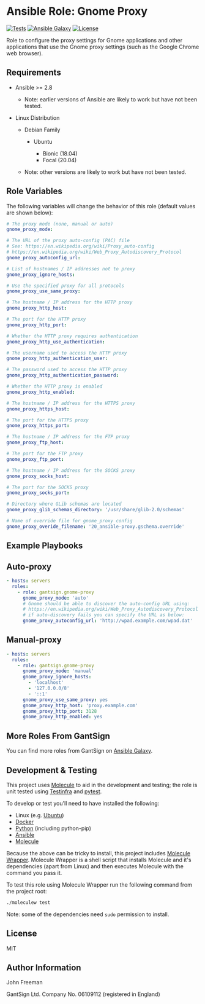 Ansible Role: Gnome Proxy
=========================

[![Tests](https://github.com/gantsign/ansible-role-gnome-proxy/workflows/Tests/badge.svg)](https://github.com/gantsign/ansible-role-gnome-proxy/actions?query=workflow%3ATests)
[![Ansible Galaxy](https://img.shields.io/badge/ansible--galaxy-gantsign.gnome--proxy-blue.svg)](https://galaxy.ansible.com/gantsign/gnome-proxy)
[![License](https://img.shields.io/badge/license-MIT-blue.svg)](https://raw.githubusercontent.com/gantsign/ansible-role-gnome-proxy/master/LICENSE)

Role to configure the proxy settings for Gnome applications and other
applications that use the Gnome proxy settings (such as the Google Chrome web
browser).

Requirements
------------

* Ansible >= 2.8

    * Note: earlier versions of Ansible are likely to work but have not been
      tested.

* Linux Distribution

    * Debian Family

        * Ubuntu

            * Bionic (18.04)
            * Focal (20.04)

    * Note: other versions are likely to work but have not been tested.

Role Variables
--------------

The following variables will change the behavior of this role (default values
are shown below):

```yaml
# The proxy mode (none, manual or auto)
gnome_proxy_mode:

# The URL of the proxy auto-config (PAC) file
# See: https://en.wikipedia.org/wiki/Proxy_auto-config
# https://en.wikipedia.org/wiki/Web_Proxy_Autodiscovery_Protocol
gnome_proxy_autoconfig_url:

# List of hostnames / IP addresses not to proxy
gnome_proxy_ignore_hosts:

# Use the specified proxy for all protocols
gnome_proxy_use_same_proxy:

# The hostname / IP address for the HTTP proxy
gnome_proxy_http_host:

# The port for the HTTP proxy
gnome_proxy_http_port:

# Whether the HTTP proxy requires authentication
gnome_proxy_http_use_authentication:

# The username used to access the HTTP proxy
gnome_proxy_http_authentication_user:

# The password used to access the HTTP proxy
gnome_proxy_http_authentication_password:

# Whether the HTTP proxy is enabled
gnome_proxy_http_enabled:

# The hostname / IP address for the HTTPS proxy
gnome_proxy_https_host:

# The port for the HTTPS proxy
gnome_proxy_https_port:

# The hostname / IP address for the FTP proxy
gnome_proxy_ftp_host:

# The port for the FTP proxy
gnome_proxy_ftp_port:

# The hostname / IP address for the SOCKS proxy
gnome_proxy_socks_host:

# The port for the SOCKS proxy
gnome_proxy_socks_port:

# Directory where GLib schemas are located
gnome_proxy_glib_schemas_directory: '/usr/share/glib-2.0/schemas'

# Name of override file for gnome_proxy config
gnome_proxy_overide_filename: '20_ansible-proxy.gschema.override'
```

Example Playbooks
-----------------

## Auto-proxy

```yaml
- hosts: servers
  roles:
    - role: gantsign.gnome-proxy
      gnome_proxy_mode: 'auto'
      # Gnome should be able to discover the auto-config URL using:
      # https://en.wikipedia.org/wiki/Web_Proxy_Autodiscovery_Protocol
      # if auto-discovery fails you can specify the URL as below:
      gnome_proxy_autoconfig_url: 'http://wpad.example.com/wpad.dat'
```

## Manual-proxy

```yaml
- hosts: servers
  roles:
    - role: gantsign.gnome-proxy
      gnome_proxy_mode: 'manual'
      gnome_proxy_ignore_hosts:
        - 'localhost'
        - '127.0.0.0/8'
        - '::1'
      gnome_proxy_use_same_proxy: yes
      gnome_proxy_http_host: 'proxy.example.com'
      gnome_proxy_http_port: 3128
      gnome_proxy_http_enabled: yes
```

More Roles From GantSign
------------------------

You can find more roles from GantSign on
[Ansible Galaxy](https://galaxy.ansible.com/gantsign).

Development & Testing
---------------------

This project uses [Molecule](http://molecule.readthedocs.io/) to aid in the
development and testing; the role is unit tested using
[Testinfra](http://testinfra.readthedocs.io/) and
[pytest](http://docs.pytest.org/).

To develop or test you'll need to have installed the following:

* Linux (e.g. [Ubuntu](http://www.ubuntu.com/))
* [Docker](https://www.docker.com/)
* [Python](https://www.python.org/) (including python-pip)
* [Ansible](https://www.ansible.com/)
* [Molecule](http://molecule.readthedocs.io/)

Because the above can be tricky to install, this project includes
[Molecule Wrapper](https://github.com/gantsign/molecule-wrapper). Molecule
Wrapper is a shell script that installs Molecule and it's dependencies (apart
from Linux) and then executes Molecule with the command you pass it.

To test this role using Molecule Wrapper run the following command from the
project root:

```bash
./moleculew test
```

Note: some of the dependencies need `sudo` permission to install.

License
-------

MIT

Author Information
------------------

John Freeman

GantSign Ltd.
Company No. 06109112 (registered in England)
